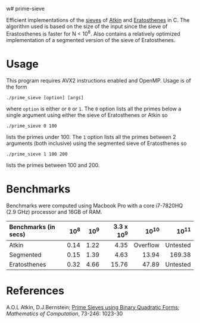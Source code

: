 w# prime-sieve

Efficient implementations of the [sieves](https://en.wikipedia.org/wiki/Generating_primes) of [Atkin](https://en.wikipedia.org/wiki/Sieve_of_Atkin) and [Eratosthenes](https://en.wikipedia.org/wiki/Sieve_of_Eratosthenes) in C. The algorithm used is based on the size of the input since the sieve of Erastosthenes is faster for N < 10<sup>8</sup>. Also contains a relatively optimized implementation of a segmented version of the sieve of Eratosthenes.

# Usage
This program requires AVX2 instructions enabled and OpenMP. Usage is of the form

    ./prime_sieve [option] [args]

where `option` is either or `0` or `1`. The `0` option lists all the primes below a single argument using either the sieve of Eratosthenes or Atkin so

    ./prime_sieve 0 100

lists the primes under 100. The `1` option lists all the primes between 2 arguments (both inclusive) using the segmented sieve of Eratosthenes so

    ./prime_sieve 1 100 200

lists the primes between 100 and 200.


# Benchmarks
Benchmarks were computed using Macbook Pro with a core i7-7820HQ (2.9 GHz) processor and 16GB of RAM.


| Benchmarks (in secs)   | 10<sup>8</sup> | 10<sup>9</sup> | 3.3 x 10<sup>9</sup> | 10<sup>10</sup> | 10<sup>11</sup> |
|:--------------------   |---------------:|---------------:|---------------------:|----------------:|----------------:|
| Atkin                  | 0.14           | 1.22           | 4.35                 | Overflow        | Untested        |
| Segmented              | 0.15           | 1.39           | 4.63                 | 13.94           | 169.38          |
| Eratosthenes           | 0.32           | 4.66           | 15.76                | 47.89           | Untested        | 


# References
A.O.L Atkin, D.J.Bernstein; [Prime Sieves using Binary Quadratic Forms](http://www.ams.org/journals/mcom/2004-73-246/S0025-5718-03-01501-1/S0025-5718-03-01501-1.pdf); *Mathematics of Computation*, 73-246: 1023-30
